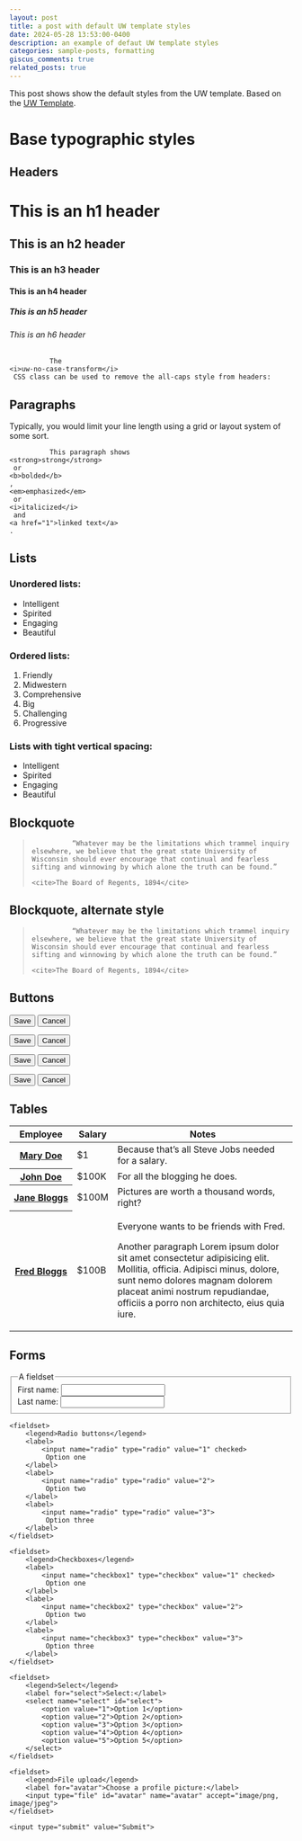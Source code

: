 ```yaml
---
layout: post
title: a post with default UW template styles
date: 2024-05-28 13:53:00-0400
description: an example of defaut UW template styles
categories: sample-posts, formatting
giscus_comments: true
related_posts: true
---
```

This post shows show the default styles from the UW template. Based on the [UW Template](https://brand.wisc.edu/uwmadison_templates/).

<h1>Base typographic styles</h1>

<h2 class="uw-mini-bar">Headers</h2>

<h1>This is an h1 header</h1>
<h2>This is an h2 header</h2>
<h3>This is an h3 header</h3>
<h4>This is an h4 header</h4>
<h5>This is an h5 header</h5>
<h6>This is an h6 header</h6>

<p class="uw-pad-t-l">

              The 
    <i>uw-no-case-transform</i>
     CSS class can be used to remove the all-caps style from headers:
            
</p>

<h2 class="uw-mini-bar">Paragraphs</h2>

<p>
          Typically, you would limit your line length using a grid or layout system of some sort.
        </p>
<p>

              This paragraph shows 
    <strong>strong</strong>
     or 
    <b>bolded</b>
    , 
    <em>emphasized</em>
     or 
    <i>italicized</i>
     and 
    <a href="1">linked text</a>
    .
            
</p>

<h2 class="uw-mini-bar">Lists</h2>

<h3>Unordered lists:</h3>
<ul>
    <li>Intelligent</li>
    <li>Spirited</li>
    <li>Engaging</li>
    <li>Beautiful</li>
</ul>

<h3>Ordered lists:</h3>
<ol>
    <li>Friendly</li>
    <li>Midwestern</li>
    <li>Comprehensive</li>
    <li>Big</li>
    <li>Challenging</li>
    <li>Progressive</li>
</ol>

<h3>Lists with tight vertical spacing:</h3>
<ul class="uw-list-tight">
    <li>Intelligent</li>
    <li>Spirited</li>
    <li>Engaging</li>
    <li>Beautiful</li>
</ul>

<h2 class="uw-mini-bar">Blockquote</h2>

<blockquote>

              “Whatever may be the limitations which trammel inquiry elsewhere, we believe that the great state University of Wisconsin should ever encourage that continual and fearless sifting and winnowing by which alone the truth can be found.”
              
    <cite>The Board of Regents, 1894</cite>
</blockquote>

<h2 class="uw-mini-bar">Blockquote, alternate style</h2>

<blockquote class="uw-stylized-quote">

              “Whatever may be the limitations which trammel inquiry elsewhere, we believe that the great state University of Wisconsin should ever encourage that continual and fearless sifting and winnowing by which alone the truth can be found.”
              
    <cite>The Board of Regents, 1894</cite>
</blockquote>

<h2 class="uw-mini-bar">Buttons</h2>

<p>
    <button class="uw-button">Save</button>
    <button class="uw-button">Cancel</button>
</p>
<p>
    <button class="uw-button uw-button-red">Save</button>
    <button class="uw-button uw-button-red">Cancel</button>
</p>
<p>
    <button class="uw-button uw-button-reverse">Save</button>
    <button class="uw-button uw-button-reverse">Cancel</button>
</p>
<p>
    <button class="uw-button uw-button-red-reverse">Save</button>
    <button class="uw-button uw-button-red-reverse">Cancel</button>
</p>

<h2 class="uw-mini-bar">Tables</h2>
<table>
    <thead>
        <tr>
            <th scope="col">Employee</th>
            <th scope="col">Salary</th>
            <th scope="col">Notes</th>
        </tr>
    </thead>
    <tbody>
        <tr>
            <th scope="row">
                <a href="http://example.org/">Mary&nbsp;Doe</a>
            </th>
            <td>$1</td>
            <td>Because that’s all Steve Jobs needed for a salary.</td>
        </tr>
        <tr>
            <th scope="row">
                <a href="http://example.org/">John&nbsp;Doe</a>
            </th>
            <td>$100K</td>
            <td>For all the blogging he&nbsp;does.</td>
        </tr>
        <tr>
            <th scope="row">
                <a href="http://example.org/">Jane&nbsp;Bloggs</a>
            </th>
            <td>$100M</td>
            <td>Pictures are worth a thousand words, right?</td>
        </tr>
        <tr>
            <th scope="row">
                <a href="http://example.org/">Fred Bloggs</a>
            </th>
            <td>$100B</td>
            <td>
                <p>Everyone wants to be friends with Fred.</p>
                <p>Another paragraph Lorem ipsum dolor sit amet consectetur adipisicing elit. Mollitia, officia. Adipisci minus, dolore, sunt nemo dolores magnam dolorem placeat animi nostrum repudiandae, officiis a porro non architecto, eius quia iure.</p>
            </td>
        </tr>
    </tbody>
</table>

<h2 class="uw-mini-bar">Forms</h2>

<form action="./">
    <fieldset>
        <legend>A fieldset</legend>
        <div class="uw-input-row">
            <label for="first-name">First name:</label>
            <input type="text" id="first-name">
        </div>
        <div class="uw-input-row">
            <label for="last-name">Last name:</label>
            <input type="text" id="last-name">
        </div>
    </fieldset>

    <fieldset>
        <legend>Radio buttons</legend>
        <label>
            <input name="radio" type="radio" value="1" checked>
             Option one
        </label>
        <label>
            <input name="radio" type="radio" value="2">
             Option two
        </label>
        <label>
            <input name="radio" type="radio" value="3">
             Option three
        </label>
    </fieldset>

    <fieldset>
        <legend>Checkboxes</legend>
        <label>
            <input name="checkbox1" type="checkbox" value="1" checked>
             Option one
        </label>
        <label>
            <input name="checkbox2" type="checkbox" value="2">
             Option two
        </label>
        <label>
            <input name="checkbox3" type="checkbox" value="3">
             Option three
        </label>
    </fieldset>

    <fieldset>
        <legend>Select</legend>
        <label for="select">Select:</label>
        <select name="select" id="select">
            <option value="1">Option 1</option>
            <option value="2">Option 2</option>
            <option value="3">Option 3</option>
            <option value="4">Option 4</option>
            <option value="5">Option 5</option>
        </select>
    </fieldset>

    <fieldset>
        <legend>File upload</legend>
        <label for="avatar">Choose a profile picture:</label>
        <input type="file" id="avatar" name="avatar" accept="image/png, image/jpeg">
    </fieldset>

    <input type="submit" value="Submit">
</form>